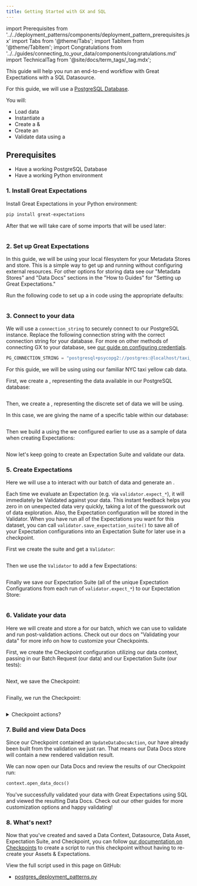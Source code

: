 ```yaml
---
title: Getting Started with GX and SQL
---
```


import Prerequisites from '../../deployment_patterns/components/deployment_pattern_prerequisites.jsx'
import Tabs from '@theme/Tabs';
import TabItem from '@theme/TabItem';
import Congratulations from '../../guides/connecting_to_your_data/components/congratulations.md'
import TechnicalTag from '@site/docs/term_tags/_tag.mdx';

This guide will help you run an end-to-end workflow with Great Expectations with a SQL Datasource. 

For this guide, we will use a [PostgreSQL Database](https://www.postgresql.org/).

You will:
  - Load data
  - Instantiate a <TechnicalTag tag="data_context" text="Data Context" />
  - Create a <TechnicalTag tag="datasource" text="Datasource" /> & <TechnicalTag tag="data_asset" text="Data Asset" />
  - Create an <TechnicalTag tag="expectation_suite" text="Expectation Suite" />
  - Validate data using a <TechnicalTag tag="checkpoint" text="Checkpoint" />

## Prerequisites

<Prerequisites>

- Have a working PostgreSQL Database
- Have a working Python environment

</Prerequisites>

### 1. Install Great Expectations

Install Great Expectations in your Python environment:
```bash
pip install great-expectations
```

After that we will take care of some imports that will be used later:

```python name="tests/integration/docusaurus/deployment_patterns/postgres_deployment_patterns.py imports"
```

### 2. Set up Great Expectations

In this guide, we will be using your local filesystem for your Metadata Stores and <TechnicalTag tag="data_docs" text="Data Docs"/> store. This is a simple way to get up and running without configuring external resources. For other options for storing data see our "Metadata Stores" and "Data Docs" sections in the "How to Guides" for "Setting up Great Expectations."

Run the following code to set up a <TechnicalTag tag="data_context" text="Data Context"/> in code using the appropriate defaults:

```python name="tests/integration/docusaurus/deployment_patterns/postgres_deployment_patterns.py set up context"
```

### 3. Connect to your data

We will use a `connection_string` to securely connect to our PostgreSQL instance. Replace the following connection string 
with the correct connection string for your database. For more on other methods of connecting GX to your database, see [our guide on configuring credentials](https://docs.greatexpectations.io/docs/guides/setup/configuring_data_contexts/how_to_configure_credentials/).

```python
PG_CONNECTION_STRING = "postgresql+psycopg2://postgres:@localhost/taxi_db"
```

For this guide, we will be using using our familiar NYC taxi yellow cab data.

First, we create a <TechnicalTag tag='datasource' text='Datasource' />, representing the data available in our PostgreSQL database:

```python name="tests/integration/docusaurus/deployment_patterns/postgres_deployment_patterns.py add_datasource"
```

Then, we create a <TechnicalTag tag="data_asset" text="Data Asset" />, representing the discrete set of data we will be using. 

In this case, we are giving the name of a specific table within our database:

```python name="tests/integration/docusaurus/deployment_patterns/postgres_deployment_patterns.py add_asset"
```

Then we build a <TechnicalTag tag="batch_request" text="Batch Request" /> using the <TechnicalTag tag="data_asset" text="Data Asset" /> we configured earlier to use as a sample of data when creating Expectations:
```python name="tests/integration/docusaurus/deployment_patterns/databricks_deployment_patterns_file_python_configs.py build batch request"
```

<Congratulations />

Now let's keep going to create an Expectation Suite and validate our data.

### 5. Create Expectations

Here we will use a <TechnicalTag tag="validator" text="Validator" /> to interact with our batch of data and generate an <TechnicalTag tag="expectation_suite" text="Expectation Suite" />.

Each time we evaluate an Expectation (e.g. via `validator.expect_*`), it will immediately be Validated against your data. This instant feedback helps you zero in on unexpected data very quickly, taking a lot of the guesswork out of data exploration. Also, the Expectation configuration will be stored in the Validator. When you have run all of the Expectations you want for this dataset, you can call `validator.save_expectation_suite()` to save all of your Expectation configurations into an Expectation Suite for later use in a checkpoint.

First we create the suite and get a `Validator`:
```python name="tests/integration/docusaurus/deployment_patterns/postgres_deployment_patterns.py get validator"
```

Then we use the `Validator` to add a few Expectations:
```python name="tests/integration/docusaurus/deployment_patterns/postgres_deployment_patterns.py add expectations"
```

Finally we save our Expectation Suite (all of the unique Expectation Configurations from each run of `validator.expect_*`) to our Expectation Store:
```python name="tests/integration/docusaurus/deployment_patterns/postgres_deployment_patterns.py save suite"
```

### 6. Validate your data

Here we will create and store a <TechnicalTag tag="checkpoint" text="Checkpoint"/> for our batch, which we can use to validate and run post-validation actions. Check out our docs on "Validating your data" for more info on how to customize your Checkpoints.

First, we create the Checkpoint configuration utilizing our data context, passing in our Batch Request (our data) and our Expectation Suite (our tests):
```python name="tests/integration/docusaurus/deployment_patterns/postgres_deployment_patterns.py checkpoint config"
```

Next, we save the Checkpoint:
```python name="tests/integration/docusaurus/deployment_patterns/postgres_deployment_patterns.py add checkpoint config"
```

Finally, we run the Checkpoint:
```python name="tests/integration/docusaurus/deployment_patterns/postgres_deployment_patterns.py run checkpoint"
```

<details>
<summary>Checkpoint actions?</summary>

  In our Checkpoint configuration, we've included two important actions: `store_validation_result` & `update_data_docs`.

  `store_validation_result` saves your validation results from this Checkpoint run, allowing these results to be persisted for further use.

  `update_data_docs` builds Data Docs files for the validations run in this Checkpoint.

  Check out [our docs on Validating your data](https://docs.greatexpectations.io/docs/guides/validation/validate_data_overview) for more info on how to customize your Checkpoints.

  Also, to see the full Checkpoint configuration, you can run: <code>print(my_checkpoint.get_substituted_config().to_yaml_str())</code>
</details>

### 7. Build and view Data Docs

Since our Checkpoint contained an `UpdateDataDocsAction`, our <TechnicalTag tag="data_docs" text="Data Docs" /> have already been built from the validation we just ran. That means our Data Docs store will contain a new rendered validation result.

We can now open our Data Docs and review the results of our Checkpoint run:

```python
context.open_data_docs()
```

You've successfully validated your data with Great Expectations using SQL and viewed the resulting Data Docs. Check out our other guides for more customization options and happy validating!

### 8. What's next?

Now that you've created and saved a Data Context, Datasource, Data Asset, Expectation Suite, and Checkpoint, you can follow [our documentation on Checkpoints](https://docs.greatexpectations.io/docs/guides/validation/how_to_validate_data_by_running_a_checkpoint) 
to create a script to run this checkpoint without having to re-create your Assets & Expectations.

View the full script used in this page on GitHub:

- [postgres_deployment_patterns.py](https://github.com/great-expectations/great_expectations/blob/develop/tests/integration/docusaurus/deployment_patterns/postgres_deployment_patterns.py)